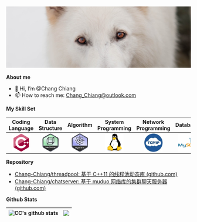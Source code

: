 ![白德牧](./assets/bg.jpg)

**About me**

- 👋 Hi, I’m @Chang Chiang
- 📫 How to reach me: Chang_Chiang@outlook.com

**My Skill Set**

|                       Coding Language                        |                        Data Structure                        |                          Algorithm                           |                      System Programming                      |                     Network Programming                      |                           Database                           |                          Dev Tools                           |
| :----------------------------------------------------------: | :----------------------------------------------------------: | :----------------------------------------------------------: | :----------------------------------------------------------: | :----------------------------------------------------------: | :----------------------------------------------------------: | :----------------------------------------------------------: |
| [<img align="center" src="./assets/cplusplus.svg" alt="C++" height="50" />](https://github.com/Chang-Chiang/CppLearning) | [<img align="center" src="./assets/data_structure.png" alt="数据结构" height="50" />](https://github.com/Chang-Chiang/Cpp-DataStructures-and-Algorithms-VSCode) | [<img align="center" src="./assets/algorithm.png" alt="算法" height="50" />](https://github.com/Chang-Chiang/VSCode-Algorithm) | [<img align="center" src="./assets/linux.svg" alt="Linux" height="50" />](https://github.com/Chang-Chiang/APUE) | [<img align="center" src="./assets/tcpip.png" alt="TCP/IP" height="50" />](https://github.com/Chang-Chiang/muduo) | [<img align="center" src="./assets/mysql.svg" alt="MySQL" height="50" />](https://github.com/Chang-Chiang/MySQL-Learning) | [<img align="center" src="./assets/git.svg" alt="Git" height="50" />](https://github.com/Chang-Chiang/) |

**Repository**

- [Chang-Chiang/threadpool: 基于 C++11 的线程池动态库 (github.com)](https://github.com/Chang-Chiang/threadpool)
- [Chang-Chiang/chatserver: 基于 muduo 网络库的集群聊天服务器 (github.com)](https://github.com/Chang-Chiang/chatserver)

**Github Stats**

| <img align="center" src="https://github-readme-stats.vercel.app/api?username=Chang-Chiang&show_icons=true&hide_border=true" alt="CC's github stats" /> | <img align="center" src="https://github-readme-stats.vercel.app/api/top-langs/?username=Chang-Chiang&layout=compact&hide_border=true" /> |
| ------------------------------------------------------------ | ------------------------------------------------------------ |



<!---
Chang-Chiang/Chang-Chiang is a ✨ special ✨ repository because its `README.md` (this file) appears on your GitHub profile.
You can click the Preview link to take a look at your changes.
--->
